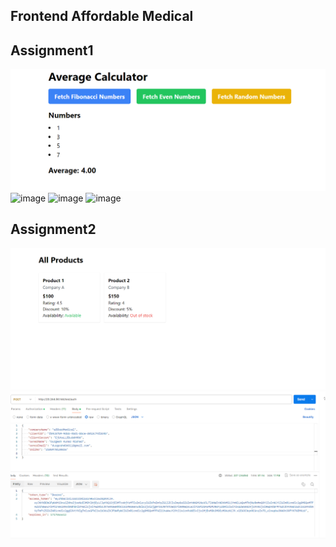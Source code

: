 ## Frontend  Affordable Medical 

## Assignment1
![image](https://github.com/durgesh4040/2100970130036/blob/2212af17a9e4aa1afe5ef0589676bca9dd0c549f/public/Screenshot%202024-05-30%20164313.png)
![image]()
![image]()
![image]()


## Assignment2


![image](https://github.com/durgesh4040/2100970130036/blob/26a549c55d1a43a83e58ef89299f9dc512e4d395/public/Screenshot%202024-05-30%20160810.png)
![image](https://github.com/durgesh4040/2100970130036/blob/a69277ad13fcbf48bffd4bc83072061370f286ec/public/Screenshot%202024-05-30%20162205.png)
